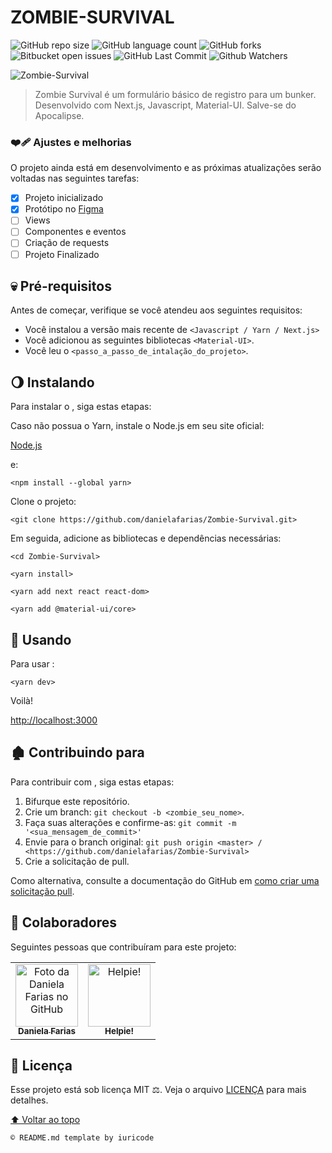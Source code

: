 # ZOMBIE-SURVIVAL

![GitHub repo size](https://img.shields.io/github/repo-size/danielafarias/Zombie-Survival?style=for-the-badge)
![GitHub language count](https://img.shields.io/github/languages/count/danielafarias/Zombie-Survival?style=for-the-badge)
![GitHub forks](https://img.shields.io/chocolatey/dt/Zombie-Survival?style=for-the-badge)
![Bitbucket open issues](https://img.shields.io/bitbucket/issues/danielafarias/Zombie-Survival?style=for-the-badge)
![GitHub Last Commit](https://img.shields.io/github/last-commit/danielafarias/Zombie-Survival?style=for-the-badge)
![Github Watchers](https://img.shields.io/github/watchers/danielafarias/Zombie-Survival?style=for-the-badge)

![Zombie-Survival](https://user-images.githubusercontent.com/79869120/130368541-6cb2e21b-aaa6-4c48-8b8a-90eeda5deca4.png)


> Zombie Survival é um formulário básico de registro para um bunker. Desenvolvido com Next.js, Javascript, Material-UI. Salve-se do Apocalipse.

### ❤️‍🩹 Ajustes e melhorias

O projeto ainda está em desenvolvimento e as próximas atualizações serão voltadas nas seguintes tarefas:

- [x] Projeto inicializado
- [x] Protótipo no [Figma](https://www.figma.com/proto/Pflmgthb5P4Vk4ccpodY50/Zombie-Survival?node-id=2%3A3&scaling=scale-down&page-id=0%3A1&starting-point-node-id=2%3A3)
- [ ] Views
- [ ] Componentes e eventos
- [ ] Criação de requests
- [ ] Projeto Finalizado

## 💀 Pré-requisitos

Antes de começar, verifique se você atendeu aos seguintes requisitos:

* Você instalou a versão mais recente de `<Javascript / Yarn / Next.js>`
* Você adicionou as seguintes bibliotecas  `<Material-UI>`.
* Você leu o `<passo_a_passo_de_intalação_do_projeto>`.

## 🌖 Instalando <Zombie-Survival>

Para instalar o <Zombie-Survival>, siga estas etapas:

Caso não possua o Yarn, instale o Node.js em seu site oficial:

[Node.js](https://nodejs.org/en/download/)

e:

```
<npm install --global yarn>
```

Clone o projeto:
```
<git clone https://github.com/danielafarias/Zombie-Survival.git>
```

Em seguida, adicione as bibliotecas e dependências necessárias:
```
<cd Zombie-Survival>
```
```
<yarn install>
```
```
<yarn add next react react-dom>
```

```
<yarn add @material-ui/core>
```

## 🧟 Usando <Zombie-Survival>

Para usar <Zombie-Survival>:

```
<yarn dev>
```

Voilà!

[http://localhost:3000](http://localhost:3000)


## 🏚 Contribuindo para <Zombie-Survival>

Para contribuir com <Zombie-Survival>, siga estas etapas:

1. Bifurque este repositório.
2. Crie um branch: `git checkout -b <zombie_seu_nome>`.
3. Faça suas alterações e confirme-as: `git commit -m '<sua_mensagem_de_commit>'`
4. Envie para o branch original: `git push origin <master> / <https://github.com/danielafarias/Zombie-Survival>`
5. Crie a solicitação de pull.

Como alternativa, consulte a documentação do GitHub em [como criar uma solicitação pull](https://help.github.com/en/github/collaborating-with-issues-and-pull-requests/creating-a-pull-request).

## 🧠 Colaboradores

Seguintes pessoas que contribuíram para este projeto:

<table>
  <tr>
    <td align="center">
      <a href="#">
        <img src="https://avatars.githubusercontent.com/u/79869120?v=4" width="100px;" alt="Foto da Daniela Farias no GitHub"/><br>
        <sub>
          <b>Daniela Farias</b>
        </sub>
      </a>
    </td>
    <td align="center">
      <a href="#">
        <img src="https://media-exp1.licdn.com/dms/image/C4D0BAQFbsUtEbdVptQ/company-logo_200_200/0/1519864684234?e=2159024400&v=beta&t=PC0adckxXD0H-mPf-aApeicYh4e6OZn_xIuaNgc7edY" width="100px;" alt="Helpie!"/><br>
        <sub>
          <b>Helpie!</b>
        </sub>
      </a>
    </td>
  </tr>
</table>

## 📜 Licença

Esse projeto está sob licença MIT ⚖️. Veja o arquivo [LICENÇA](LICENSE.md) para mais detalhes.

[⬆ Voltar ao topo](#zombie-survival)<br>

```
© README.md template by iuricode
```
